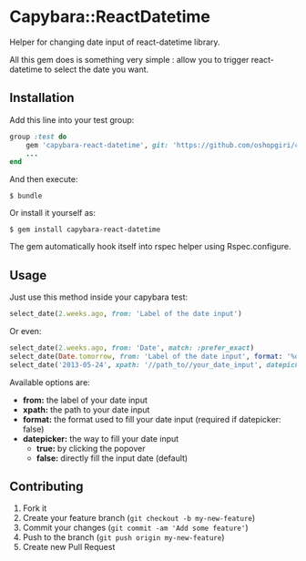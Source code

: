 # Capybara::ReactDatetime

Helper for changing date input of react-datetime library.

All this gem does is something very simple : allow you to trigger react-datetime to select the date you want.

## Installation

Add this line into your test group:

```ruby
group :test do
    gem 'capybara-react-datetime', git: 'https://github.com/oshopgiri/capybara-react-datetime.git'
    ...
end
```

And then execute:

    $ bundle

Or install it yourself as:

    $ gem install capybara-react-datetime

The gem automatically hook itself into rspec helper using Rspec.configure.

## Usage

Just use this method inside your capybara test:

```ruby
select_date(2.weeks.ago, from: 'Label of the date input')
```

Or even:

```ruby
select_date(2.weeks.ago, from: 'Date', match: :prefer_exact)
select_date(Date.tomorrow, from: 'Label of the date input', format: '%d/%m/%Y')
select_date('2013-05-24', xpath: '//path_to//your_date_input', datepicker: true)
```

Available options are:
+ **from:** the label of your date input
+ **xpath:** the path to your date input
+ **format:** the format used to fill your date input (required if datepicker: false)
+ **datepicker:** the way to fill your date input
    + **true:** by clicking the popover
    + **false:** directly fill the input date (default)

## Contributing

1. Fork it
2. Create your feature branch (`git checkout -b my-new-feature`)
3. Commit your changes (`git commit -am 'Add some feature'`)
4. Push to the branch (`git push origin my-new-feature`)
5. Create new Pull Request

